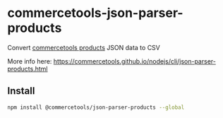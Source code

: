 # commercetools-json-parser-products

Convert [commercetools products](http://dev.commercetools.com/http-api-projects-products.html#product) JSON data to CSV

More info here: https://commercetools.github.io/nodejs/cli/json-parser-products.html

## Install

```bash
npm install @commercetools/json-parser-products --global
```
